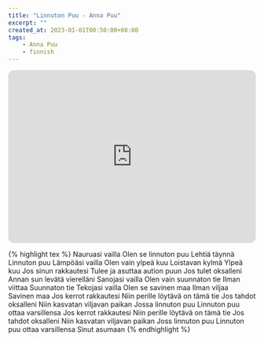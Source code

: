```yaml
---
title: "Linnuton Puu - Anna Puu"
excerpt: ""
created_at: 2023-01-01T00:50:00+08:00
tags:
    - Anna Puu
    - finnish
---
```


<iframe style="border-radius:12px" src="https://open.spotify.com/embed/track/4OI4WZXt9PYzga2VTN5FRF?utm_source=generator" width="100%" height="352" frameBorder="0" allowfullscreen="" allow="autoplay; clipboard-write; encrypted-media; fullscreen; picture-in-picture" loading="lazy"></iframe>

{% highlight tex %}
Nauruasi vailla
Olen se linnuton puu
Lehtiä täynnä
Linnuton puu
Lämpöäsi vailla
Olen vain ylpeä kuu
Loistavan kylmä
Ylpeä kuu
Jos sinun rakkautesi
Tulee ja asuttaa aution puun
Jos tulet oksalleni
Annan sun levätä vierelläni
Sanojasi vailla
Olen vain suunnaton tie
Ilman viittaa
Suunnaton tie
Tekojasi vailla
Olen se savinen maa
Ilman viljaa
Savinen maa
Jos kerrot rakkautesi
Niin perille löytävä on tämä tie
Jos tahdot oksalleni
Niin kasvatan viljavan paikan
Jossa linnuton puu
Linnuton puu ottaa varsillensa
Jos kerrot rakkautesi
Niin perille löytävä on tämä tie
Jos tahdot oksalleni
Niin kasvatan viljavan paikan
Joss linnuton puu
Linnuton puu ottaa varsillensa
Sinut asumaan
{% endhighlight %}